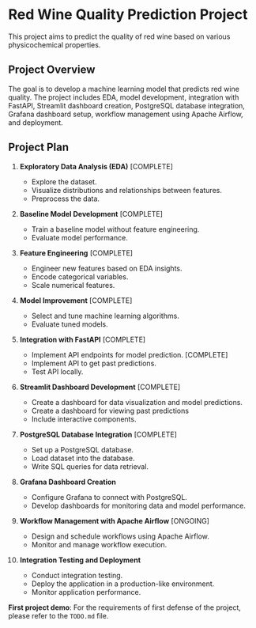 # Red Wine Quality Prediction Project

This project aims to predict the quality of red wine based on various physicochemical properties.

## Project Overview

The goal is to develop a machine learning model that predicts red wine quality. The project includes EDA, model development, integration with FastAPI, Streamlit dashboard creation, PostgreSQL database integration, Grafana dashboard setup, workflow management using Apache Airflow, and deployment.

## Project Plan

1. **Exploratory Data Analysis (EDA)** [COMPLETE]

   - Explore the dataset.
   - Visualize distributions and relationships between features.
   - Preprocess the data.

2. **Baseline Model Development** [COMPLETE]

   - Train a baseline model without feature engineering.
   - Evaluate model performance.

3. **Feature Engineering** [COMPLETE]

   - Engineer new features based on EDA insights.
   - Encode categorical variables.
   - Scale numerical features.

4. **Model Improvement** [COMPLETE]

   - Select and tune machine learning algorithms.
   - Evaluate tuned models.

5. **Integration with FastAPI** [COMPLETE]

   - Implement API endpoints for model prediction. [COMPLETE]
   - Implement API to get past predictions.
   - Test API locally.

6. **Streamlit Dashboard Development** [COMPLETE]

   - Create a dashboard for data visualization and model predictions.
   - Create a dashboard for viewing past predictions
   - Include interactive components.

7. **PostgreSQL Database Integration** [COMPLETE]

   - Set up a PostgreSQL database.
   - Load dataset into the database.
   - Write SQL queries for data retrieval.

8. **Grafana Dashboard Creation**

   - Configure Grafana to connect with PostgreSQL.
   - Develop dashboards for monitoring data and model performance.

9. **Workflow Management with Apache Airflow** [ONGOING]

   - Design and schedule workflows using Apache Airflow.
   - Monitor and manage workflow execution.

10. **Integration Testing and Deployment**
    - Conduct integration testing.
    - Deploy the application in a production-like environment.
    - Monitor application performance.

**First project demo**: For the requirements of first defense of the project, please refer to the `TODO.md` file.
